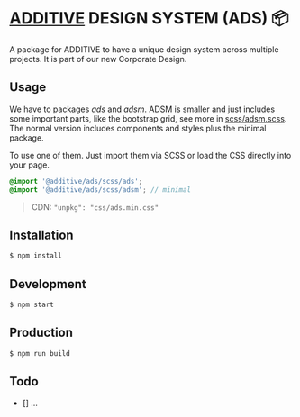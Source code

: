 # [ADDITIVE](https://www.additive-net.de/) DESIGN SYSTEM (ADS) 📦

A package for ADDITIVE to have a unique design system across multiple projects.
It is part of our new Corporate Design.

## Usage

We have to packages _ads_ and _adsm_. ADSM is smaller and just includes some
important parts, like the bootstrap grid, see more in
[scss/adsm.scss](scss/adsm.scss). The normal version includes components and
styles plus the minimal package.

To use one of them. Just import them via SCSS or load the CSS directly into your
page.

```scss
@import '@additive/ads/scss/ads';
@import '@additive/ads/scss/adsm'; // minimal
```

> CDN: `"unpkg": "css/ads.min.css"`

## Installation

```bash
$ npm install
```

## Development

```bash
$ npm start
```

## Production

```bash
$ npm run build
```

## Todo

- [] ...
